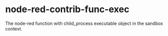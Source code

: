 # node-red-contrib-func-exec
The node-red function with child_process executable object in the sandbox context.
